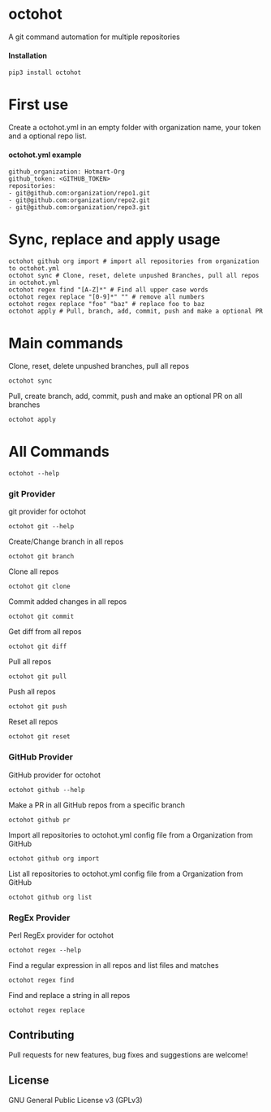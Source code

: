 # octohot

A git command automation for multiple repositories

#### Installation

    pip3 install octohot

# First use

Create a octohot.yml in an empty folder with organization name, your token and a optional
repo list.
#### octohot.yml example  
    github_organization: Hotmart-Org
    github_token: <GITHUB_TOKEN>
    repositories:
    - git@github.com:organization/repo1.git
    - git@github.com:organization/repo2.git
    - git@github.com:organization/repo3.git

# Sync, replace and apply usage

    octohot github org import # import all repositories from organization to octohot.yml
    octohot sync # Clone, reset, delete unpushed Branches, pull all repos in octohot.yml
    octohot regex find "[A-Z]*" # Find all upper case words
    octohot regex replace "[0-9]*" "" # remove all numbers
    octohot regex replace "foo" "baz" # replace foo to baz 
    octohot apply # Pull, branch, add, commit, push and make a optional PR
   
# Main commands

Clone, reset, delete unpushed branches, pull all repos

    octohot sync
    
Pull, create branch, add, commit, push and make an optional PR on all branches

    octohot apply

# All Commands
    
    octohot --help

### git Provider

git provider for octohot

    octohot git --help
        
Create/Change branch in all repos

    octohot git branch

Clone all repos

    octohot git clone
    
Commit added changes in all repos

    octohot git commit
    
Get diff from all repos

    octohot git diff

Pull all repos

    octohot git pull
    
Push all repos    
    
    octohot git push
    
Reset all repos

    octohot git reset
     
### GitHub Provider

GitHub provider for octohot

    octohot github --help

Make a PR in all GitHub repos from a specific branch

    octohot github pr
    
Import all repositories to octohot.yml config file from a Organization from 
GitHub

    octohot github org import
    
List all repositories to octohot.yml config file from a Organization from 
GitHub

    octohot github org list
    
### RegEx Provider

Perl RegEx provider for octohot
    
    octohot regex --help

Find a regular expression in all repos and list files and matches

    octohot regex find
     
Find and replace a string in all repos

    octohot regex replace 

## Contributing

Pull requests for new features, bug fixes and suggestions are welcome!

## License

GNU General Public License v3 (GPLv3)

